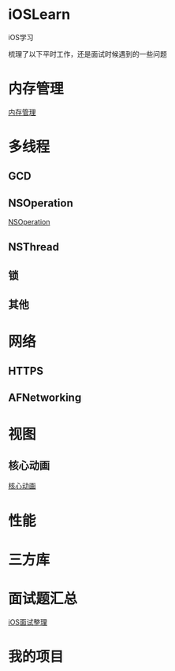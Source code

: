 # iOSLearn
iOS学习

梳理了以下平时工作，还是面试时候遇到的一些问题

# 内存管理

[内存管理](./内存管理/内存管理.md)

# 多线程

## GCD



## NSOperation

[NSOperation](./%E5%A4%9A%E7%BA%BF%E7%A8%8B/NSOperation.md)

## NSThread

## 锁
## 其他

# 网络
## HTTPS
## AFNetworking

# 视图

## 核心动画

[核心动画](./视图/核心动画/核心动画.md)

# 性能

# 三方库

# 面试题汇总

[iOS面试整理](./面试题汇总/iOS面试整理.md)

# 我的项目

